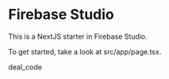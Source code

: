 # Firebase Studio

This is a NextJS starter in Firebase Studio.

To get started, take a look at src/app/page.tsx.

deal_code

